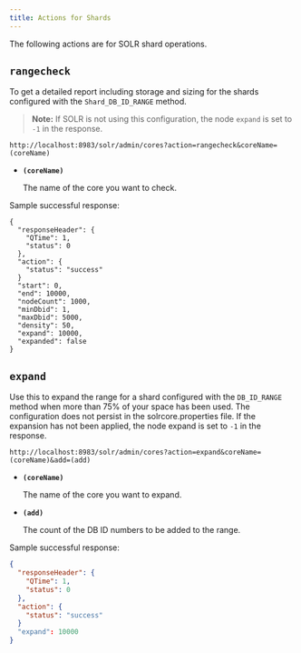 ```yaml
---
title: Actions for Shards
---
```

The following actions are for SOLR shard operations.

## `rangecheck`

To get a detailed report including storage and sizing for the shards configured with the `Shard_DB_ID_RANGE` method.

> **Note:** If SOLR is not using this configuration, the node `expand` is set to `-1` in the response.

```http
http://localhost:8983/solr/admin/cores?action=rangecheck&coreName=(coreName)
```

-   **`(coreName)`**

    The name of the core you want to check.


Sample successful response:

```
{
  "responseHeader": {
    "QTime": 1,
    "status": 0
  },
  "action": {
    "status": "success"
  }
  "start": 0,
  "end": 10000,
  "nodeCount": 1000,
  "minDbid": 1,
  "maxDbid": 5000,
  "density": 50,
  "expand": 10000,
  "expanded": false
}
```

## `expand`

Use this to expand the range for a shard configured with the `DB_ID_RANGE` method when more than 75% of your space has been used. The configuration does not persist in the solrcore.properties file. If the expansion has not been applied, the node expand is set to `-1` in the response.

```http
http://localhost:8983/solr/admin/cores?action=expand&coreName=(coreName)&add=(add)
```

* **`(coreName)`**

    The name of the core you want to expand.

* **`(add)`**

    The count of the DB ID numbers to be added to the range.

Sample successful response:

```json
{
  "responseHeader": {
    "QTime": 1,
    "status": 0
  },
  "action": {
    "status": "success"
  }
  "expand": 10000
}
```
